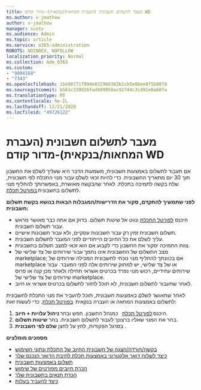 ```yaml
---
title: מעבר לתשלום חשבונית (העברת המחאות/בנקאית)-מדור קודם WD
ms.author: v-jmathew
author: v-jmathew
manager: scotv
ms.audience: Admin
ms.topic: article
ms.service: o365-administration
ROBOTS: NOINDEX, NOFOLLOW
localization_priority: Normal
ms.collection: Adm_O365
ms.custom:
- "9004168"
- "7343"
ms.openlocfilehash: 1be90771f994e832960383b1cb5e0bee8f5b08f8
ms.sourcegitcommit: b561c339926fad609950ac92744c3cd91e0a68fa
ms.translationtype: MT
ms.contentlocale: he-IL
ms.lasthandoff: 12/21/2020
ms.locfileid: "49726122"
---
```

# <a name="switch-to-invoice-pay-chequewire-transfer---legacy-wd"></a>מעבר לתשלום חשבונית (העברת המחאות/בנקאית)-מדור קודם WD

אם תעבור לתשלום באמצעות חשבונית, משמעות הדבר היא שעליך לשלם את החשבון תוך 30 יום מתאריך החשבונית. כדי להיות זכאי לשלם עבור מנוי התכלת לפי חשבונית, שלח בקשה לתמיכה בתכלת. לאחר שהבקשה מאושרת, באפשרותך להחליף מנוי לתשלום בחשבונית [בפורטל תכלת](https://portal.azure.com/).

**לפני שתמשיך להתקדם, סקור את הדרישות/המגבלות הבאות בנושא בקשת תשלום חשבונית:**

- היכנס [לפורטל התכלת](https://portal.azure.com/) ונווט אל שיטות תשלום. בדוק אם אתה כבר מאושר מראש עבור תשלום חשבונית.
- תשלום חשבונית זמין רק עבור חשבונות עסקיים, ולא עבור חשבונות אישיים.
- עליך לשלם את כל החיובים הייחודיים לפני המעבר לתשלום חשבונית.
- צוות התמיכה יסקור את החשבון כדי לקבוע אם הוא זכאי למצב תשלום בחשבונית.
- מצב התשלום של החשבונית אינו נתמך עבור שירותים של צד שלישי של marketplace; אם בכוונתך להחליף מנוי נוכחי לחשבונית המכילה שירותים של marketplace או של צד שלישי, יש למחוק שירותים אלה לפני המעבר. עבור שירותים עתידיים, רכוש מנוי נפרד בכרטיס אשראי תחילה ולאחר מכן קנה או פרוס שירותים של צד שלישי של marketplace.
- לאחר שתעבור לתשלום חשבונית, לא תוכל לחזור לתשלום בכרטיס אשראי או חיוב.

*לאחר שתאושר לשלם באמצעות חשבונית*, תוכל להעביר את מנוי התכלת לחשבונית לתשלום באמצעות המחאה או העברה בנקאית  [בפורטל תכלת](https://portal.azure.com/).
כדי לעשות זאת:

1. היכנס [לפורטל תכלת](https://portal.azure.com/)   כמנהל החשבון. חפש ובחר **ניהול עלויות + חיוב**.
2. בחר את המנוי שאליו ברצונך לעבור לתשלום חשבונית. בחר **שיטות תשלום**.
3. בסרגל הפקודות, לחץ על לחצן **שלם לפי חשבונית** .

**מסמכים מומלצים**

- [בקשה/הורדה/הצגה של חשבונית החיוב של התכלת ונתוני השימוש](https://docs.microsoft.com/azure/billing/billing-download-azure-invoice-daily-usage-date)
- [כיצד לשלוח דואר אלקטרוני באמצעות תכלת לתיבת הדואר הנכנס שלך](https://docs.microsoft.com/azure/billing/billing-download-azure-invoice-daily-usage-date)
- [תשלום באמצעות חשבונית](https://docs.microsoft.com/azure/billing/billing-how-to-pay-by-invoice)
- [הכרת חיובים מפורטים של שימוש](https://docs.microsoft.com/azure/billing/billing-understand-your-bill)
- [הכרת תנאים בחשבונית שלך](https://docs.microsoft.com/azure/billing/billing-understand-your-invoice)
- [כיצד להעביר בעלות](https://docs.microsoft.com/azure/billing/billing-subscription-transfer)
